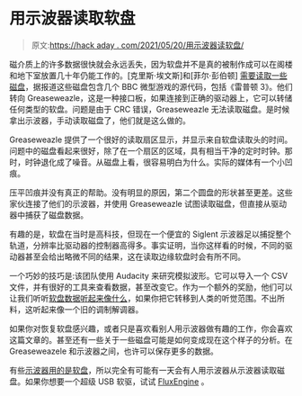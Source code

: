 # 用示波器读取软盘

> 原文:[https://hack aday . com/2021/05/20/用示波器读软盘/](https://hackaday.com/2021/05/20/reading-floppies-with-an-oscilloscope/)

磁介质上的许多数据很快就会永远丢失，因为软盘并不是真的被制作成可以在阁楼和地下室放置几十年仍能工作的。[克里斯·埃文斯]和[菲尔·彭伯顿] [需要读取一些磁盘](https://scarybeastsecurity.blogspot.com/2021/05/recovering-lost-treasure-filled-floppy.html)，据报道这些磁盘包含几个 BBC 微型游戏的源代码，包括《雷普顿 3》。他们转向 Greaseweazle，这是一种接口板，如果连接到正确的驱动器上，它可以转储任何类型的软盘。问题是由于 CRC 错误，Greaseweazle 无法读取磁盘。是时候拿出示波器，手动读取磁盘了，他们就是这么做的。

Greaseweazle 提供了一个很好的读取扇区显示，并显示来自软盘读取头的时间。问题中的磁盘看起来很好，除了在一个扇区的区域，具有相当干净的定时时钟。那时，时钟退化成了噪音。从磁盘上看，很容易明白为什么。实际的媒体有一个小凹痕。

压平凹痕并没有真正的帮助。没有明显的原因，第二个圆盘的形状甚至更差。这些家伙连接了他们的示波器，并使用 Greaseweazle 试图读取磁盘，但直接从驱动器中捕获了磁盘数据。

有趣的是，软盘在当时是高科技，但现在一个便宜的 Siglent 示波器足以捕捉整个轨道，分辨率比驱动器的控制器高得多。事实证明，当你这样看的时候，不同的驱动器甚至会给出略微不同的结果，这在读取边缘软盘时会有所不同。

一个巧妙的技巧是:该团队使用 Audacity 来研究模拟波形。它可以导入一个 CSV 文件，并有很好的工具来查看数据，甚至改变它。作为一个额外的奖励，他们可以让我们听听[软盘数据听起来像什么](https://drive.google.com/file/d/12tP5lElbvDwmlKQ2WaU9yLAy50chzgBX/view)，如果你把它转移到人类的听觉范围。不出所料，这听起来像一个旧的调制解调器。

如果你对恢复软盘感兴趣，或者只是喜欢看别人用示波器做有趣的工作，你会喜欢这篇文章的。甚至还有一些关于一些磁盘可能是如何变成现在这个样子的分析。在 Greaseweazele 和示波器之间，也许可以保存更多的数据。

有些[示波器用的是软盘](https://hackaday.com/2020/05/10/no-more-floppy-drives-for-this-agilent-scope/)，所以完全有可能有一天会有人用示波器从示波器读取磁盘。如果你想要一个超级 USB 软驱，试试 [FluxEngine](https://hackaday.com/2019/02/19/flux-engine-reads-floppies/) 。